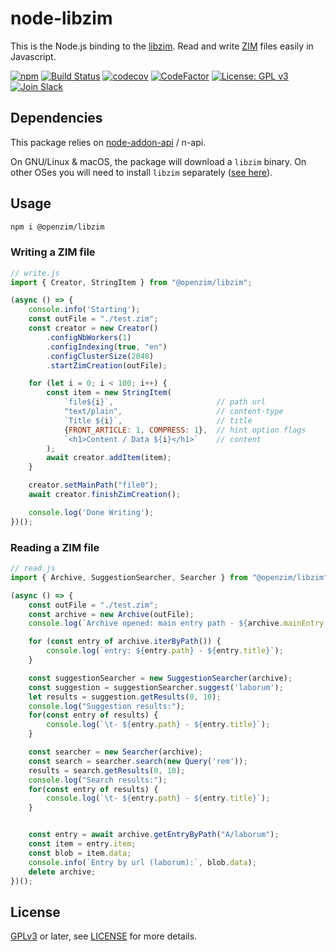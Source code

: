 node-libzim
===========

This is the Node.js binding to the
[libzim](https://github.com/openzim/libzim/). Read and write
[ZIM](https://openzim.org) files easily in Javascript.

[![npm](https://img.shields.io/npm/v/@openzim/libzim.svg)](https://www.npmjs.com/package/@openzim/libzim)
[![Build Status](https://github.com/openzim/node-libzim/workflows/CI/badge.svg?branch=main)](https://github.com/openzim/node-libzim/actions?query=branch%3Amain)
[![codecov](https://codecov.io/gh/openzim/node-libzim/branch/main/graph/badge.svg)](https://codecov.io/gh/openzim/node-libzim)
[![CodeFactor](https://www.codefactor.io/repository/github/openzim/node-libzim/badge)](https://www.codefactor.io/repository/github/openzim/node-libzim)
[![License: GPL v3](https://img.shields.io/badge/License-GPLv3-blue.svg)](https://www.gnu.org/licenses/gpl-3.0)
[![Join Slack](https://img.shields.io/badge/Join%20us%20on%20Slack%20%23mwoffliner-2EB67D)](https://slack.kiwix.org)

## Dependencies

This package relies on [node-addon-api](https://github.com/nodejs/node-addon-api) / n-api.

On GNU/Linux & macOS, the package will download a `libzim` binary. On
other OSes you will need to install `libzim` separately ([see
here](https://github.com/openzim/libzim/)).

## Usage

```bash
npm i @openzim/libzim
```

### Writing a ZIM file
```javascript
// write.js
import { Creator, StringItem } from "@openzim/libzim";

(async () => {
    console.info('Starting');
    const outFile = "./test.zim";
    const creator = new Creator()
        .configNbWorkers(1)
        .configIndexing(true, "en")
        .configClusterSize(2048)
        .startZimCreation(outFile);

    for (let i = 0; i < 100; i++) {
        const item = new StringItem(
            `file${i}`,                       // path url
            "text/plain",                     // content-type
            `Title ${i}`,                     // title
            {FRONT_ARTICLE: 1, COMPRESS: 1},  // hint option flags
            `<h1>Content / Data ${i}</h1>`    // content
        );
        await creator.addItem(item);
    }

    creator.setMainPath("file0");
    await creator.finishZimCreation();

    console.log('Done Writing');
})();
```

### Reading a ZIM file
```javascript
// read.js
import { Archive, SuggestionSearcher, Searcher } from "@openzim/libzim";

(async () => {
    const outFile = "./test.zim";
    const archive = new Archive(outFile);
    console.log(`Archive opened: main entry path - ${archive.mainEntry.path}`);

    for (const entry of archive.iterByPath()) {
        console.log(`entry: ${entry.path} - ${entry.title}`);
    }

    const suggestionSearcher = new SuggestionSearcher(archive);
    const suggestion = suggestionSearcher.suggest('laborum');
    let results = suggestion.getResults(0, 10);
    console.log("Suggestion results:");
    for(const entry of results) {
        console.log(`\t- ${entry.path} - ${entry.title}`);
    }

    const searcher = new Searcher(archive);
    const search = searcher.search(new Query('rem'));
    results = search.getResults(0, 10);
    console.log("Search results:");
    for(const entry of results) {
        console.log(`\t- ${entry.path} - ${entry.title}`);
    }


    const entry = await archive.getEntryByPath("A/laborum");
    const item = entry.item;
    const blob = item.data;
    console.info(`Entry by url (laborum):`, blob.data);
    delete archive;
})();

```

## License

[GPLv3](https://www.gnu.org/licenses/gpl-3.0) or later, see
[LICENSE](LICENSE) for more details.
